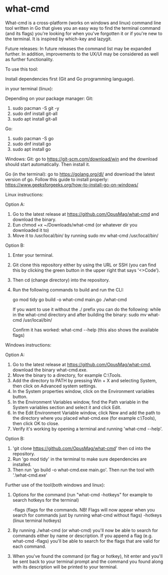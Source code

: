 # what-cmd
What-cmd is a cross-platform (works on windows and linux) command line tool written in Go that gives you an easy way to find the terminal command (and its flags) you're looking for when you've forgotten it or if you're new to the terminal. It is inspired by which-key and lazygit.

Future releases: In future releases the command list may be expanded further. In addition, improvements to the UX/UI may be considered as well as further functionality.

To use this tool:

Install dependencies first (Git and Go programming language).  

in your terminal (linux):

Depending on your package manager:
Git:
1. sudo pacman -S git -y
2. sudo dnf install git-all
3. sudo apt install git-all

Go:
1. sudo pacman -S go
2. sudo dnf install go
3. sudo apt install go

Windows:
Git:
go to https://git-scm.com/download/win and the download should start automatically. Then install it.

Go (in the terminal):
go to https://golang.org/dl/ and download the latest version of go. Follow this guide to install properly: https://www.geeksforgeeks.org/how-to-install-go-on-windows/

Linux instructions:

Option A: 
1. Go to the latest release at https://github.com/OpusMag/what-cmd and download the binary. 
2. Eun chmod +x ~/Downloads/what-cmd (or whatever dir you downloaded it to) 
3. Move it to /usr/local/bin/ by running sudo mv what-cmd /usr/local/bin/

Option B: 
1. Enter your terminal. 
2. Git clone this repository either by using the URL or SSH (you can find this by clicking the green button in the upper right that says '<>Code'). 
3. Then cd (change directory) into the repository. 
4. Run the following commands to build and run the CLI:

   go mod tidy
   go build -o what-cmd main.go
   ./what-cmd

   If you want to use it without the ./ prefix you can do the following:
   while in the what-cmd directory and after building the binary:
   sudo mv what-cmd /usr/local/bin/

   Confirm it has worked:
   what-cmd --help (this also shows the available flags)

Windows instructions:

Option A: 
1. Go to the latest release at https://github.com/OpusMag/what-cmd, download the binary what-cmd.exe.
2. Move the binary to a directory, for example C:\Tools.
3. Add the directory to PATH by pressing Win + X and selecting System, then click on Advanced system settings. 
4. In the System properties window, click on the Environment variables button. 
5. In the Environment Variables window, find the Path variable in the System variables section and select it and click Edit. 
6. In the Edit Environment Variable window, click New and add the path to the directory where you placed what-cmd.exe (for example c:\Tools), then click OK to close. 
7. Verify it's working by opening a terminal and running 'what-cmd --help'. 

Option B: 
1. 'git clone https://github.com/OpusMag/what-cmd' then cd into the repository. 
2. Run 'go mod tidy' in the terminal to make sure dependencies are installed. 
3. Then run 'go build -o what-cmd.exe main.go'. Then run the tool with '.\what-cmd.exe'

Further use of the tool(both windows and linux):

1. Options for the command (run "what-cmd -hotkeys" for example to search hotkeys for the terminal)

   -flags (flags for the commands. NB! Flags will now appear when you search for commands just by running what-cmd without flags)
   -hotkeys (linux terminal hotkeys)

2. By running ./what-cmd (or what-cmd) you'll now be able to search for commands either by name or description. If you append a flag (e.g. what-cmd -flags) you'll be able to search for the flags that are valid for each command.

3. When you've found the command (or flag or hotkey), hit enter and you'll be sent back to your terminal prompt and the command you found along with its description will be printed to your terminal.
